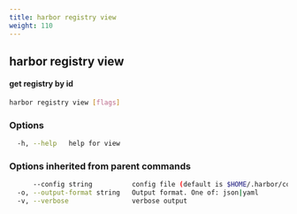 ```yaml
---
title: harbor registry view
weight: 110
---
```

## harbor registry view

#### get registry by id

```sh
harbor registry view [flags]
```

### Options

```sh
  -h, --help   help for view
```

### Options inherited from parent commands

```sh
      --config string          config file (default is $HOME/.harbor/config.yaml) (default "/home/user/.harbor/config.yaml")
  -o, --output-format string   Output format. One of: json|yaml
  -v, --verbose                verbose output
```


